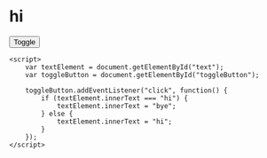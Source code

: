 <!DOCTYPE html>
<html>
<head>
    <title>Toggle Text</title>
</head>
<body>
    <h1 id="text">hi</h1>
    <button id="toggleButton">Toggle</button>

    <script>
        var textElement = document.getElementById("text");
        var toggleButton = document.getElementById("toggleButton");

        toggleButton.addEventListener("click", function() {
            if (textElement.innerText === "hi") {
                textElement.innerText = "bye";
            } else {
                textElement.innerText = "hi";
            }
        });
    </script>
</body>
</html>
